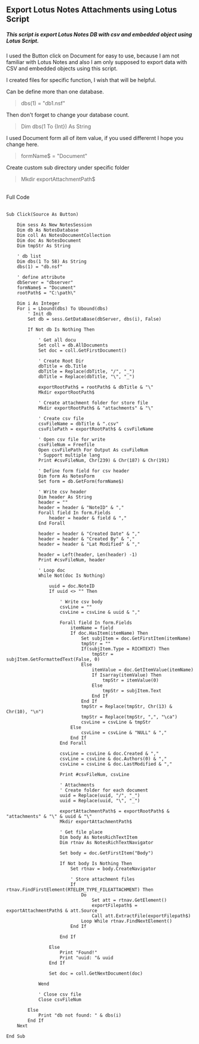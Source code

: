 ## Export Lotus Notes Attachments using Lotus Script

##### This script is export Lotus Notes DB with csv and embedded object using Lotus Script.

I used the Button click on Document for easy to use, because I am not familiar with Lotus Notes and also I am only supposed to export data with CSV and embedded objects using this script.

I created files for specific function, I wish that will be helpful.

Can be define more than one database.
> dbs(1) = "db1.nsf"

Then don't forget to change your database count.
> Dim dbs(1 To {Int}) As String

I used Document form all of item value, if you used differernt I hope you change here.
> formName$ = "Document"

Create custom sub directory under specific folder
> Mkdir exportAttachmentPath$

</br>
Full Code
</br>
</br>

````
Sub Click(Source As Button)

	Dim sess As New NotesSession
	Dim db As NotesDatabase
	Dim coll As NotesDocumentCollection
	Dim doc As NotesDocument
	Dim tmpStr As String

	' db list
	Dim dbs(1 To 58) As String
	dbs(1) = "db.nsf"

	' define attribute
	dbServer = "dbserver"
	formName$ = "Document"
	rootPath$ = "C:\path\"

	Dim i As Integer
	For i = Lbound(dbs) To Ubound(dbs)
		' Init db
		Set db = sess.GetDataBase(dbServer, dbs(i), False)

		If Not db Is Nothing Then

			' Get all docu
			Set coll = db.AllDocuments
			Set doc = coll.GetFirstDocument()

			' Create Root Dir
			dbTitle = db.Title
			dbTitle = Replace(dbTitle, "/", "_")
			dbTitle = Replace(dbTitle, "\", "_")

			exportRootPath$ = rootPath$ & dbTitle & "\"
			Mkdir exportRootPath$

			' Create attachment folder for store file
			Mkdir exportRootPath$ & "attachments" & "\"

			' Create csv file
			csvFileName = dbTitle & ".csv"
			csvFilePath = exportRootPath$ & csvFileName

			' Open csv file for write
			csvFileNum = Freefile
			Open csvFilePath For Output As csvFileNum
			' Support multiple lang
			Print #csvFileNum, Chr(239) & Chr(187) & Chr(191)

			' Define form field for csv header
			Dim form As NotesForm
			Set form = db.GetForm(formName$)

			' Write csv header
			Dim header As String
			header = ""
			header = header & "NoteID" & ","
			Forall field In form.Fields
				header = header & field & ","
			End Forall

			header = header & "Created Date" & ","
			header = header & "Created By" & ","
			header = header & "Lat Modified" & ","

			header = Left(header, Len(header) -1)
			Print #csvFileNum, header

			' Loop doc
			While Not(doc Is Nothing)

				uuid = doc.NoteID
				If uuid <> "" Then

					' Write csv body
					csvLine = ""
					csvLine = csvLine & uuid & ","

					Forall field In form.Fields
						itemName = field
						If doc.HasItem(itemName) Then
							Set subjItem = doc.GetFirstItem(itemName)
							tmpStr = ""
							If(subjItem.Type = RICHTEXT) Then
								tmpStr = subjItem.GetFormattedText(False, 0)
							Else
								itemValue = doc.GetItemValue(itemName)
								If Isarray(itemValue) Then
									tmpStr = itemValue(0)
								Else
									tmpStr = subjItem.Text
								End If
							End If
							tmpStr = Replace(tmpStr, Chr(13) & Chr(10), "\n")
							tmpStr = Replace(tmpStr, ",", "\ca")
							csvLine = csvLine & tmpStr
						Else
							csvLine = csvLine & "NULL" & ","
						End If
					End Forall

					csvLine = csvLine & doc.Created & ","
					csvLine = csvLine & doc.Authors(0) & ","
					csvLine = csvLine & doc.LastModified & ","

					Print #csvFileNum, csvLine

					' Attachments
					' Create folder for each document
					uuid = Replace(uuid, "/", "_")
					uuid = Replace(uuid, "\", "_")

					exportAttachmentPath$ = exportRootPath$ & "attachments" & "\" & uuid & "\"
					Mkdir exportAttachmentPath$

					' Get file place
					Dim body As NotesRichTextItem
					Dim rtnav As NotesRichTextNavigator

					Set body = doc.GetFirstItem("Body")

					If Not body Is Nothing Then
						Set rtnav = body.CreateNavigator

						' Store attachment files
						If rtnav.FindFirstElement(RTELEM_TYPE_FILEATTACHMENT) Then
							Do
								Set att = rtnav.GetElement()
								exportFilepath$ = exportAttachmentPath$ & att.Source
								Call att.ExtractFile(exportFilepath$)
							Loop While rtnav.FindNextElement()
						End If

					End If

				Else
					Print "Found!"
					Print "uuid: "& uuid
				End If

				Set doc = coll.GetNextDocument(doc)

			Wend

			' Close csv file
			Close csvFileNum

		Else
			Print "db not found: " & dbs(i)
		End If
	Next

End Sub
